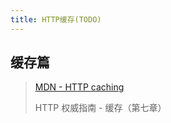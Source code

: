 ```yaml
---
title: HTTP缓存(TODO)
---
```


## 缓存篇

> [MDN - HTTP caching](https://developer.mozilla.org/en-US/docs/Web/HTTP/Caching)
>
> HTTP 权威指南 - 缓存（第七章）
